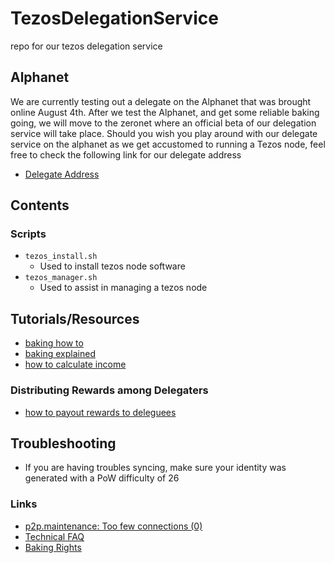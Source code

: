 # TezosDelegationService

repo for our tezos delegation service

## Alphanet

We are currently testing out a delegate on the Alphanet that was brought online August 4th. After we test the Alphanet, and get some reliable baking going, we will move to the zeronet where an official beta of our delegation service will take place. Should you wish you play around with our delegate service on the alphanet as we get accustomed to running a Tezos node, feel free to check the following link for our delegate address

* [Delegate Address](http://alphanet.tzscan.io/tz1bhL4zwmLJvHJK5ejDDKdeatpqorvJdc2s)

## Contents

### Scripts

* `tezos_install.sh`
  * Used to install tezos node software
* `tezos_manager.sh`
  * Used to assist in managing a tezos node
  
## Tutorials/Resources

* [baking how to](https://gist.github.com/dakk/bdf6efe42ae920acc660b20080a506dd)
* [baking explained](https://www.reddit.com/r/tezos/comments/92p29s/tezos_baking_explained/)
* [how to calculate income](https://hackernoon.com/how-much-income-does-tezos-pay-and-how-to-earn-baking-income-46743bb28e3b)

### Distributing Rewards among Delegaters

* [how to payout rewards to deleguees](https://www.reddit.com/r/tezos/comments/8xf9rh/how_to_pay_out_rewards_to_deleguees/)

## Troubleshooting

* If you are having troubles syncing, make sure your identity was generated with a PoW difficulty of 26

### Links

* [p2p.maintenance: Too few connections (0)](https://gitlab.com/tezos/tezos/issues/265)
* [Technical FAQ](https://github.com/tezoscommunity/faq/wiki/Tezos-Technical-FAQ)
* [Baking Rights](https://bakendorse.com)